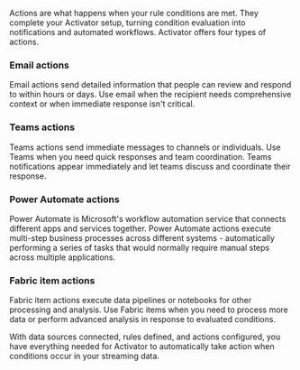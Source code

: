 Actions are what happens when your rule conditions are met. They complete your Activator setup, turning condition evaluation into notifications and automated workflows. Activator offers four types of actions.

### Email actions

Email actions send detailed information that people can review and respond to within hours or days. Use email when the recipient needs comprehensive context or when immediate response isn't critical.

### Teams actions

Teams actions send immediate messages to channels or individuals. Use Teams when you need quick responses and team coordination. Teams notifications appear immediately and let teams discuss and coordinate their response.

### Power Automate actions

Power Automate is Microsoft's workflow automation service that connects different apps and services together. Power Automate actions execute multi-step business processes across different systems - automatically performing a series of tasks that would normally require manual steps across multiple applications.

### Fabric item actions

Fabric item actions execute data pipelines or notebooks for other processing and analysis. Use Fabric items when you need to process more data or perform advanced analysis in response to evaluated conditions.

With data sources connected, rules defined, and actions configured, you have everything needed for Activator to automatically take action when conditions occur in your streaming data.